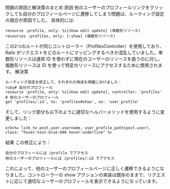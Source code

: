 問題の原因と解決策のまとめ
原因
他のユーザーのプロフィールリンクをクリックしても自分のプロフィールページに遷移してしまう問題は、ルーティング設定の競合が原因でした。
具体的には:
```
resource :profile, only: %i[show edit update] (単数形リソース)
resources :profiles, only: [:show] (複数形リソース)
```
この2つのルートが同じコントローラー（ProfilesController）を使用しており、Rails がリクエストをどのルートにマッピングするべきか混乱していました。単数形リソースは通常 ID を使わずに現在のユーザーのリソースを扱うのに対し、複数形リソースは ID を使って特定のリソースにアクセスするために使用されます。
解決策
```
ルーティング設定を修正して、それぞれの用途を明確に分けました：
ruby# 自分のプロフィール
resource :profile, only: %i[show edit update], controller: 'profiles'
# 他のユーザーのプロフィール
get 'profiles/:id', to: 'profiles#show', as: 'user_profile'
```
そして、リンク部分も以下のように適切なヘルパーメソッドを使用するように変更しました：
```
erb<%= link_to post.user.username, user_profile_path(post.user), class: "hover:text-blue-600 hover:underline" %>
```
結果
この修正により：
```
自分のプロフィールには /profile でアクセス
他のユーザーのプロフィールには /profiles/:id でアクセス
```
これによって、他のユーザーのプロフィールページに正しく遷移できるようになりました。コントローラーの show アクションの実装は既存のままで、リクエストに応じて適切なユーザーのプロフィールを表示できるようになっています。
